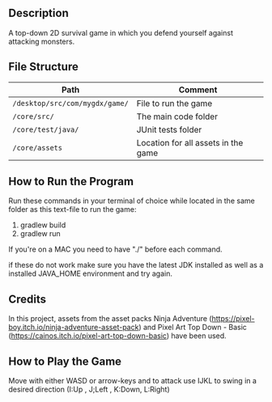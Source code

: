 ## Description
A top-down 2D survival game in which you defend yourself against attacking monsters.

## File Structure
Path                                    | Comment
--------------------------------------- | -------------
`/desktop/src/com/mygdx/game/`          | File to run the game
`/core/src/`                            | The main code folder 
`/core/test/java/`                      | JUnit tests folder
`/core/assets`                          | Location for all assets in the game

## How to Run the Program
Run these commands in your terminal of choice while located in the same folder as this text-file to run the game:
1. gradlew build
2. gradlew run

If you're on a MAC you need to have "./" before each command.

if these do not work make sure you have the latest JDK installed as well as a installed 
JAVA_HOME environment and try again.

## Credits
In this project, assets from the asset packs Ninja Adventure (https://pixel-boy.itch.io/ninja-adventure-asset-pack) and Pixel Art Top Down - Basic (https://cainos.itch.io/pixel-art-top-down-basic) have been used.

## How to Play the Game
Move with either WASD or arrow-keys and to attack use IJKL to swing in a desired direction (I:Up , J;Left , K:Down, L:Right)
